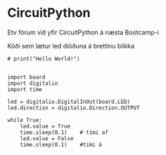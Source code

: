 # CircuitPython

Etv förum við yfir CircuitPython á næsta Bootcamp-i


Kóði sem lætur led díóðuna á brettinu blikka

```
# print("Hello World!")


import board
import digitalio
import time

led = digitalio.DigitalInOut(board.LED)
led.direction = digitalio.Direction.OUTPUT

while True:
    led.value = True 
    time.sleep(0.1)    # tími af
    led.value = False
    time.sleep(0.1)    #tími á
```
